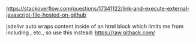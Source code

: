 https://stackoverflow.com/questions/17341122/link-and-execute-external-javascript-file-hosted-on-github

jsdelivr auto wraps content inside of an html block which limits me from including <head>, etc., so use this instead:
https://raw.githack.com/
